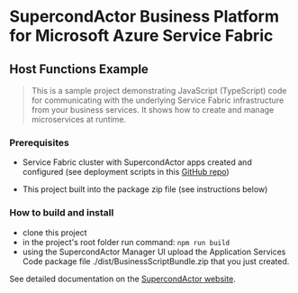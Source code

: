 # SupercondActor Business Platform for Microsoft Azure Service Fabric 

## Host Functions Example
> This is a sample project demonstrating JavaScript (TypeScript) code for communicating with the underlying Service Fabric infrastructure from your business services. It shows how to create and manage microservices at runtime.

### Prerequisites

- Service Fabric cluster with SupercondActor apps created and configured (see deployment scripts in this [GitHub repo](https://github.com/SupercondActor))

- This project built into the package zip file (see instructions below)

### How to build and install

- clone this project
- in the project's root folder run command: `npm run build`
- using the SupercondActor Manager UI upload the Application Services Code package file ./dist/BusinessScriptBundle.zip that you just created.


See detailed documentation on the [SupercondActor website](https://www.supercondactor.com/documentation).